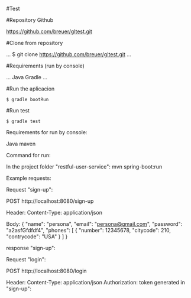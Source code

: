 #Test

#Repository Github

https://github.com/breuer/gltest.git

#Clone from repository

...
$ git clone https://github.com/breuer/gltest.git
...

#Requirements (run by console)

...
Java
Gradle
...

#Run the aplicacion

```
$ gradle bootRun
```

#Run test

```
$ gradle test
```



Requirements for run by console:

Java
maven

Command for run:

In the project folder "restful-user-service":
mvn spring-boot:run


Example requests:

Request "sign-up":

POST 
http://localhost:8080/sign-up

Header:
Content-Type: application/json

Body:
{
	"name": "persona",
	"email": "persona@gmail.com",
	"password": "a2asfGfdfdf4",
	"phones": [
		{
			"number": 12345678,
			"citycode": 210,
			"contrycode": "USA"
		}
	]
}

response "sign-up":



Request "login":

POST
http://localhost:8080/login

Header:
Content-Type: application/json
Authorization: token generated in "sign-up":